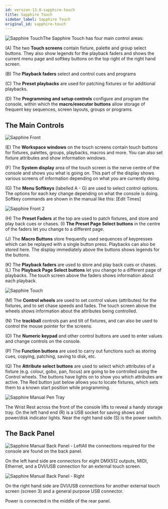 ```yaml
---
id: version-13.0-sapphire-touch
title: Sapphire Touch
sidebar_label: Sapphire Touch
original_id: sapphire-touch
---
```


![Sapphire Touch](/docs/images/Sapphire-Touch.png)The Sapphire Touch has four main control
areas:

\(A\) The two **Touch screens** contain fixture, palette and group select
buttons. They also show legends for the playback faders and shows the
current menu page and softkey buttons on the top right of the right hand
screen.

\(B\) The **Playback faders** select and control cues and programs

\(C\) The **Preset playbacks** are used for patching fixtures or for
additional playbacks.

\(D\) The **Programming and setup controls** configure and program the console,
within which the **macro/executor buttons** allow storage of frequent key
sequences, screen layouts, groups or programs.

## The Main Controls

![Sapphire Front](/docs/images/Sapphire-Front.png)

\(E\) The **Workspace windows** on the touch screens contain touch buttons for
fixtures, palettes, groups, playbacks, macros and more. You can also set
fixture attributes and show information windows.

\(F\) The **System display** area of the touch screen is the nerve centre of
the console and shows you what is going on. This part of the display
shows various screens of information depending on what you are currently
doing.

\(G\) The **Menu Softkeys** (labelled A - G) are used to select control
options. The options for each key change depending on what the console
is doing. Softkey commands are shown in the manual 
like this: \[Edit Times\]

![Sapphire Front 2](/docs/images/Sapphire-Front-2.png)

\(H\) The **Preset Faders** at the top are used to patch fixtures, and store
and play back cues or chases. (I) **The Preset Page Select buttons** in the
centre of the faders let you change to a different page.

\(J\) The **Macro Buttons** store frequently used sequences of keypresses
which can be replayed with a single button press. Playbacks can also be
stored here. The display immediately above the buttons shows legends for
the buttons.

\(K\) The **Playback faders** are used to store and play back cues or chases.
\(L\) The **Playback Page Select buttons** let you change to a different page
of playbacks. The touch screen above the faders shows information about
each playback.

![Sapphire Touch](/docs/images/Sapphire-Touch-2.png)

\(M\) The **Control wheels** are used to set control values (attributes) for
the fixtures, and to set chase speeds and fades. The touch screen above
the wheels shows information about the attributes being controlled.

\(N\) The **trackball** controls pan and tilt of fixtures, and can also be
used to control the mouse pointer for the screens.

\(O\) The **Numeric keypad** and other control buttons are used to enter
values and change controls on the console.

\(P\) The **Function buttons** are used to carry out functions such as storing
cues, copying, patching, saving to disk, etc.

\(Q\) The **Attribute select buttons** are used to select which attributes of
a fixture (e.g. colour, gobo, pan, focus) are going to be controlled
using the Control wheels. The buttons have lights on to show you which
attributes are active. The Red button just below allows you to locate
fixtures, which sets them to a known start position while programming.

![Sapphire Manual Pen Tray](/docs/images/Sapphire-Manual-Pen-Tray.png)

The Wrist Rest across the front of the console lifts to reveal a handy
storage tray. On the left hand end \(R\) is a USB socket for saving shows and
power/disk indicator lights. Near the right hand side \(S\) is the power
switch.

## The Back Panel

![Sapphire Manual Back Panel -
Left](/docs/images/Sapphire-Manual-Back-Panel-Left.jpeg)All the connections required for the
console are found on the back panel.

On the left hand side are connectors for eight DMX512 outputs, MIDI,
Ethernet, and a DVI/USB connection for an external touch screen.

![Sapphire Manual Back Panel -
Right](/docs/images/Sapphire-Manual-Back-Panel-Right.jpeg)

On the right hand side are DVI/USB connections for another external
touch screen (screen 3) and a general purpose USB connector.

Power is connected in the middle of the rear panel.
